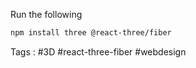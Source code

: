 Run the following 
```bash
npm install three @react-three/fiber
```



Tags : #3D #react-three-fiber  #webdesign 